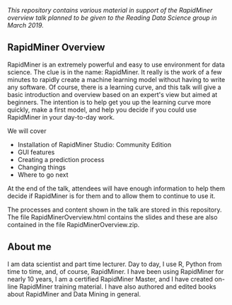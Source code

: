 _This repository contains various material in support of the RapidMiner overview talk planned to be given to the Reading Data Science group in March 2019._

## RapidMiner Overview

RapidMiner is an extremely powerful and easy to use environment for data science. The clue is in the name: RapidMiner. It really is the work of a few minutes to rapidly create a machine learning model without having to write any software. Of course, there is a learning curve, and this talk will give a basic introduction and overview based on an expert's view but aimed at beginners. The intention is to help get you up the learning curve more quickly, make a first model, and help you decide if you could use RapidMiner in your day-to-day work.

We will cover 

* Installation of RapidMiner Studio: Community Edition
* GUI features
* Creating a prediction process
* Changing things 
* Where to go next

At the end of the talk, attendees will have enough information to help them decide if RapidMiner is for them and to allow them to continue to use it.

The processes and content shown in the talk are stored in this repository. The file RapidMinerOverview.html contains the slides and these are also contained in the file RapidMinerOverview.zip.

## About me
I am data scientist and part time lecturer. Day to day, I use R, Python from time to time, and, of course, RapidMiner. I have been using RapidMiner for nearly 10 years, I am a certified RapidMiner Master, and I have created on-line RapidMiner training material. I have also authored and edited books about RapidMiner and Data Mining in general.
